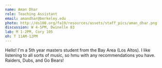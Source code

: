 ```yaml
---
name: Aman Dhar
role: Teaching Assistant
email: amandhar@berkeley.edu
photo: http://ds100.org/fa19/resources/assets/staff_pics/aman_dhar.png
discussion: W 4-5PM, Dwinelle 83
lab: M 1-2PM, Cory 105
oh: T 11AM-12PM
---
```


Hello! I'm a 5th year masters student from the Bay Area (Los Altos). I like listening to all sorts of music, so hmu with any recommendations you have. Raiders, Dubs, and Go Bears!